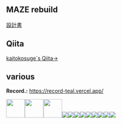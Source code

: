 <h2>MAZE rebuild</h2>
<a href="https://www.notion.so/MAZE-rebuild-69d5ee21a33a4ca69bb80c6a96d23c18">設計書</a>

<h2>Qiita</h2>
<a href="https://qiita.com/kaitoppp">kaitokosuge`s Qiita→</a>
<h2>various</h2>
<strong>Record.:</strong> <a href="https://record-teal.vercel.app/">https://record-teal.vercel.app/</a>

<a href="https://kaitokosuge.github.io/Space/"><img style="width:50px" src="https://kaitokosuge.github.io/Space/img/pen.png"/></a><a href="https://maze-p-quiz-272cda03fda0.herokuapp.com/"><img style="width:50px" src="https://maze-p-quiz-272cda03fda0.herokuapp.com/maze_logo.png"/></a><a href="https://maze-tech-blog.com/"><img style="width:50px" src="https://maze-tech-blog.com/maze--blog.png"/></a><img src="https://skillicons.dev/icons?i=javascript"/><img src="https://skillicons.dev/icons?i=typescript"/><img src="https://skillicons.dev/icons?i=express"/><img src="https://skillicons.dev/icons?i=react"/><img src="https://skillicons.dev/icons?i=next"/><img src="https://skillicons.dev/icons?i=python"/><img src="https://skillicons.dev/icons?i=django"/><img src="https://skillicons.dev/icons?i=php"/><img src="https://skillicons.dev/icons?i=laravel"/>





